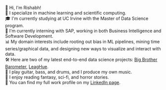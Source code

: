 👋 Hi, I'm Rishabh!  
👾 I specialize in machine learning and scientific computing.  
🎓 I'm currently studying at UC Irvine with the Master of Data Science program.  
💼 I'm currently interning with SAP, working in both Business Intelligence and Software Development.  
📊 My domain interests include rooting out bias in ML pipelines, mining time series/graphical data, and designing new ways to visualize and interact with data.  
🛠️ Here are two of my latest end-to-end data science projects: [Big Brother Barometer](https://github.com/vermarish/docs-BBBarometer), [LeagHue](https://github.com/vermarish/LeagHue).  
🎵 I play guitar, bass, and drums, and I produce my own music.  
📕 I enjoy reading fantasy, sci-fi, and horror stories.  
📝 You can find my full work profile on my [LinkedIn page](https://www.linkedin.com/in/vermarish/).
